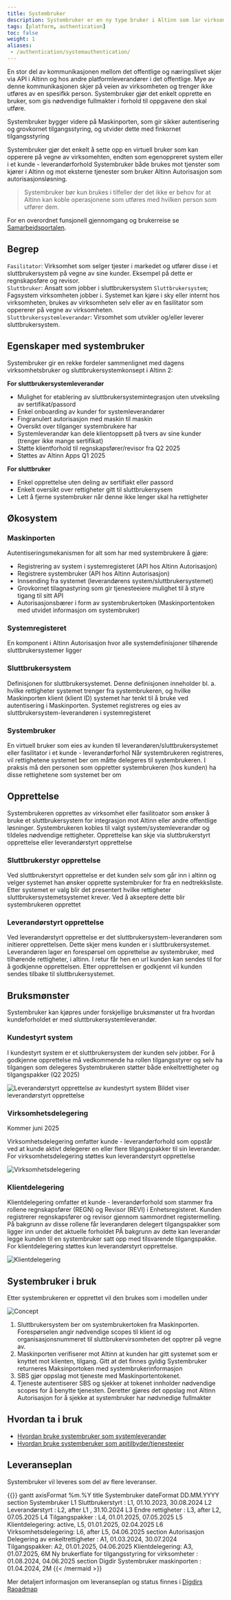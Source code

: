 ```yaml
---
title: Systembruker
description: Systembruker er en ny type bruker i Altinn som lar virksomheten gi fullmakter til en upersonlig bruker, slik at den kan løse oppgaver på vegne av virksomheten.
tags: [platform, authentication]
toc: false
weight: 1
aliases:
 - /authentication/systemauthentication/
---
```


En stor del av kommunikasjonen mellom det offentlige og næringslivet skjer via API i Altinn og hos andre platformleverandører i det offentlige. Mye av denne kommunikasjonen skjer på veien av virksomheten og trenger ikke utføres av en spesifkk person. 
Systembruker gjør det enkelt opprette en bruker, som gis nødvendige fullmakter i forhold til oppgavene den skal utføre.

Systembruker bygger videre på Maskinporten, som gir sikker autentisering og grovkornet tilgangsstyring, og utvider dette med finkornet tilgangsstyring

Systembruker gjør det enkelt å sette opp en virtuell bruker som kan opperere på vegne av virksomehten, endten som egenoppreret system eller i et kunde - leverandørforhold 
Systembruker både brukes mot tjenster som kjører i Altinn og mot eksterne tjenester som bruker Altinn Autorisasjon som autorisasjonsløsning.

> Systembruker bør kun brukes i tilfeller der det ikke er behov for at Altinn kan koble operasjonene som utføres med hvilken person som utfører dem.

For en overordnet funsjonell gjennomgang og brukerreise se [Samarbeidsportalen](https://samarbeid.digdir.no/altinn/systembruker/2542).

## Begrep
`Fasilitator`: Virksomhet som selger tjester i markedet og utfører disse i et sluttbrukersystem på vegne av sine kunder. Eksempel på dette er regnskapsføre og revisor.  
`Sluttbruker`: Ansatt som jobber i sluttbrukersystem
`Sluttbrukersystem`; Fagsystem virksomheten jobber i. Systemet kan kjøre i sky eller internt hos virksomheten, brukes av virksomheten selv eller av en fasilitator som oppererer på vegne av virksomheten.  
`Sluttbrukersystemleverandør`: Virsomhet som utvikler og/eller leverer sluttbrukersystem.  



## Egenskaper med systembruker

Systembruker gir en rekke fordeler sammenlignet med dagens virksomhetsbruker og sluttbrukersystemkonsept i Altinn 2: 

**For sluttbrukersystemleverandør**
- Mulighet for etablering av sluttbrukersystemintegrasjon uten utveksling av sertifikat/passord
- Enkel onboarding av kunder for systemleverandører 
- Fingranulert autorisasjon med maskin til maskin
- Oversikt over tilganger systembrukere har 
- Systemleverandør kan dele klientoppsett på tvers av sine kunder (trenger ikke mange sertifikat)
- Støtte klientforhold til regnskapsfører/revisor fra Q2 2025
- Støttes av Altinn Apps Q1 2025

**For sluttbruker**
- Enkel opprettelse uten deling av sertifiakt eller passord
- Enkelt oversikt over rettigheter gitt til sluttbrukersysem
- Lett å fjerne systembruker når denne ikke lenger skal ha rettigheter 

## Økosystem

### Maskinporten

Autentiseringsmekanismen for alt som har med systembrukere å gjøre:
- Registrering av system i systemregisteret (API hos Altinn Autorisasjon)
- Registrere systembruker (API hos Altinn Autorisasjon)
- Innsending fra systemet (leverandørens system/sluttbrukersystemet)
- Grovkornet tilagnastyring som gir tjenesteeiere mulighet til å styre tigang til sitt API
- Autorisasjonsbærer i form av systembrukertoken (Maskinportentoken med utvidet informasjon om systembruker)


### Systemregisteret
En komponent i Altinn Autorisasjon hvor alle systemdefinisjoner tilhørende sluttbrukersystemer ligger

### Sluttbrukersystem
Definisjonen for sluttbrukersystemet. Denne definisjonen inneholder bl. a. hvilke rettigheter systemet trenger fra systembrukeren, og hvilke Maskinporten klient (klient ID) systemet har tenkt til å bruke ved autentisering i Maskinporten.
Systemet registreres og eies av sluttbrukersystem-leverandøren i systemregisteret

### Systembruker
En virtuell bruker som eies av kunden til leverandøren/sluttbrukersystemet eller fasilitator i et kunde - leverandørforhol
Når systembrukeren registreres, vil rettighetene systemet ber om måtte delegeres til systembrukeren. I praksis må den personen som oppretter systembrukeren (hos kunden) ha disse rettighetene som systemet ber om



## Opprettelse

Systembrukeren opprettes av virksomhet eller fasilitoator som ønsker å bruke et sluttbrukersystem for integrasjon mot Altinn eller andre offentlige løsninger. Systembrukeren kobles til valgt system/systemleverandør og tildeles nødvendige rettigheter.
Opprettelse kan skje via sluttbrukerstyrt opprettelse eller leverandørstyrt opprettelse


### Sluttbrukerstyr opprettelse

Ved sluttbrukerstyrt opprettelse er det kunden selv som går inn i altinn og velger systemet han ønsker opprette systembruker for fra en nedtrekksliste. 
Etter systemet er valg blir det presentert hvilke rettigheter sluttbrukersystemetsystemet krever. Ved å akseptere dette blir systembrukeren opprettet


### Leverandørstyrt opprettelse

Ved leverandørstyrt opprettelse er det sluttbrukersystem-leverandøren som initierer opprettelsen. Dette skjer mens kunden er i sluttbrukersystemet. Leverandøren lager en forespørsel om opprettelse av systembruker, med tilhørende rettigheter, i altinn. I retur får hen en url kunden kan sendes til for å godkjenne opprettelsen. Etter opprettelsen er godkjennt vil kunden sendes tilbake til sluttbrukersystemet.

## Bruksmønster

Systembruker kan kjøpres under forskjellige bruksmønster ut fra hvordan kundeforholdet er med sluttbrukersystemleverandør.

### Kundestyrt system

<!--Bedre tittel?-->
I kundestyrt system er et sluttbrukersystem der kunden selv jobber. 
For å godkjenne opprettelse må vedkommende ha rollen tilgangsstyrer og selv ha tilgangen som delegeres
Systembrukeren støtter både enkeltrettigheter og tilgangspakker (Q2 2025)

![Leverandørstyrt opprettelse av kundestyrt system](image-4.png)
Bildet viser leverandørstyrt opprettelse


### Virksomhetsdelegering
Kommer juni 2025

Virksomhetsdelegering omfatter kunde - leverandørforhold som oppstår ved at kunde aktivt delegerer en eller flere tilgangspakker til sin leverandør. 
For virksomhetsdelegering støttes kun leverandørstyrt opprettelse

![Virksomhetsdelegering](image-1.png)

### Klientdelegering

Klientdelegering omfatter et kunde - leverandørforhold som stammer fra rollene regnskapsfører (REGN) og Revisor (REVI) i Enhetsregisteret.
Kunden registrerer regnskapsfører og revisor gjennom sammordnet registermelling. På bakgrunn av disse rollene får leverandøren delegert tilgangspakker som ligger inn under det aktuelle forholdet
PÅ bakgrunn av dette kan leverandør legge kunden til en systembruker satt opp med tilsvarende tilgangspakke.  
For klientdelegering støttes kun leverandørstyrt opprettelse.

![Klientdelegering](image-2.png)


## Systembruker i bruk

Etter systembrukeren er opprettet vil den brukes som i modellen under

![Concept](image.png)



1. Sluttbrukersystem ber om systembrukertoken fra Maskinporten. Forespørselen angir nødvendige scopes til klient id og organisasjonsnummeret til sluttbrukervirsomheten det opptrer på vegne av.
2. Maskinporten verifiserer mot Altinn at kunden har gitt systemet som er knyttet mot klienten, tilgang. Gitt at det finnes gyldig Systembruker returneres Maksinportoken med systembrukerinformasjon
3. SBS gjør oppslag mot tjeneste med Maskinportentokenet. 
4. Tjeneste autentiserer SBS og sjekker at tokenet innholder nødvendige scopes for å benytte tjenesten. Deretter gjøres det oppslag mot Altinn Autorisasjon for å sjekke at systembruker har nødvnedige fullmakter 




## Hvordan ta i bruk

- [Hvordan bruke systembruker som systemleverandør](../../guides/systemvendor/systemauthentication-for-systemproviders/)
- [Hvordan bruke systemberuker som apitilbyder/tjenesteeier](../../guides/serviceowner/systemauthentication-for-apiproviders/)

## Leveranseplan

Systembruker vil leveres som del av flere leveranser. 

{{<mermaid>}}
gantt
    axisFormat %m.%Y
    title Systembruker
    dateFormat  DD.MM.YYYY
    section Systembruker
    L1 Sluttbrukerstyrt  : L1, 01.10.2023, 30.08.2024
    L2 Leverandørstyrt   : L2,  after L1  , 31.10.2024
    L3 Endre rettigheter : L3, after L2, 07.05.2025
    L4 Tilgangspakker : L4, 01.01.2025, 07.05.2025
    L5 Klientdelegering: active, L5, 01.01.2025, 02.04.2025
    L6 Virksomhetsdelegering: L6, after L5, 04.06.2025
    section Autorisasjon
    Delegering av enkeltrettigheter : A1, 01.03.2024, 30.07.2024
    Tilgangspakker: A2, 01.01.2025, 04.06.2025
    Klientdelegering: A3, 01.07.2025, 6M
    Ny brukerflate for tilgangsstyring for virksomheter : 01.08.2024, 04.06.2025
    section Digdir
    Systembruker maskinporten : 01.04.2024, 2M
{{< /mermaid >}}

Mer detaljert informasjon om leveranseplan og status finnes i [Digdirs Raoadmap](https://github.com/digdir/roadmap/issues/284)








